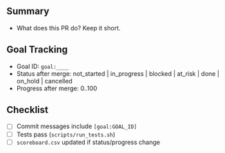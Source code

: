 ## Summary
- What does this PR do? Keep it short.

## Goal Tracking
- Goal ID: `goal:____`
- Status after merge: not_started | in_progress | blocked | at_risk | done | on_hold | cancelled
- Progress after merge: 0..100

## Checklist
- [ ] Commit messages include `[goal:GOAL_ID]`
- [ ] Tests pass (`scripts/run_tests.sh`)
- [ ] `scoreboard.csv` updated if status/progress change
